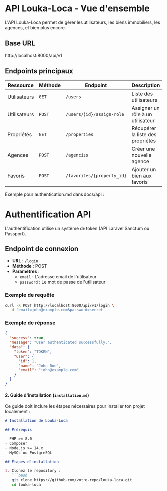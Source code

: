 # API Louka-Loca - Vue d'ensemble

L'API Louka-Loca permet de gérer les utilisateurs, les biens immobiliers, les agences, et bien plus encore. 

## Base URL
http://localhost:8000/api/v1


## Endpoints principaux

| Ressource       | Méthode | Endpoint                | Description                                 |
|-----------------|---------|-------------------------|---------------------------------------------|
| Utilisateurs    | `GET`   | `/users`                | Liste des utilisateurs                      |
| Utilisateurs    | `POST`  | `/users/{id}/assign-role`| Assigner un rôle à un utilisateur           |
| Propriétés      | `GET`   | `/properties`           | Récupérer la liste des propriétés           |
| Agences         | `POST`  | `/agencies`             | Créer une nouvelle agence                   |
| Favoris         | `POST`  | `/favorites/{property_id}`| Ajouter un bien aux favoris                |

Exemple pour authentication.md dans docs/api :

# Authentification API

L'authentification utilise un système de token (API Laravel Sanctum ou Passport).

## Endpoint de connexion

- **URL** : `/login`
- **Méthode** : POST
- **Paramètres** :
  - `email` : L'adresse email de l'utilisateur
  - `password` : Le mot de passe de l'utilisateur

### Exemple de requête
```bash
curl -X POST http://localhost:8000/api/v1/login \
  -d 'email=john@example.com&password=secret'
```

### Exemple de réponse

```json
{
  "success": true,
  "message": "User authenticated successfully.",
  "data": {
    "token": "TOKEN",
    "user": {
      "id": 1,
      "name": "John Doe",
      "email": "john@example.com"
    }
  }
}
```

#### 2. **Guide d'installation (`installation.md`)**

Ce guide doit inclure les étapes nécessaires pour installer ton projet localement :

```markdown
# Installation de Louka-Loca

## Prérequis

- PHP >= 8.0
- Composer
- Node.js >= 14.x
- MySQL ou PostgreSQL

## Étapes d'installation

1. Clonez le repository :
   ```bash
   git clone https://github.com/votre-repo/louka-loca.git
   cd louka-loca